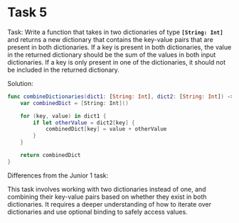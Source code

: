 # Task 5

Task: Write a function that takes in two dictionaries of type
**`[String: Int]`** and returns a new dictionary that contains the key-value
pairs that are present in both dictionaries. If a key is present in both
dictionaries, the value in the returned dictionary should be the sum of the
values in both input dictionaries. If a key is only present in one of the
dictionaries, it should not be included in the returned dictionary.

Solution:

```swift
func combineDictionaries(dict1: [String: Int], dict2: [String: Int]) -> [String: Int] {
    var combinedDict = [String: Int]()

    for (key, value) in dict1 {
        if let otherValue = dict2[key] {
            combinedDict[key] = value + otherValue
        }
    }

    return combinedDict
}
```

Differences from the Junior 1 task:

This task involves working with two dictionaries instead of one, and combining
their key-value pairs based on whether they exist in both dictionaries. It
requires a deeper understanding of how to iterate over dictionaries and use
optional binding to safely access values.
